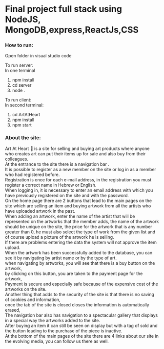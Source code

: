# Final project full stack using NodeJS, MongoDB,express,ReactJs,CSS

### How to run:  
Open folder in visual studio code

To run server:  
In one terminal


1. npm install
2. cd server
3. node .

To run client:  
In second terminal:

1. cd ArtAtHeart
2. npm install
3. npm start

### About the site:  
Art At Heart 🖤 is a site for selling and buying art products where anyone who creates art can put their items up for sale and also buy from their colleagues.  
At the entrance to the site there is a navigation bar .  
It is possible to register as a new member on the site or log in as a member who had registered before.  
Registration is once for each e-mail address, in the registration you must register a correct name in Hebrew or English.  
When logging in, it is necessary to enter an email address with which you have previously registered on the site and with the password.  
On the home page there are 2 buttons that lead to the main pages on the site which are selling an item and buying artwork from all the artists who have uploaded artwork in the past.  
When adding an artwork, enter the name of the artist that will be represented on the artworks that the member adds, the name of the artwork should be unique on the site, the price for the artwork that is any number greater than 0, he must also select the type of work from the given list and of course upload a picture of the artwork he is selling.  
If there are problems entering the data the system will not approve the item upload.  
When the artwork has been successfully added to the database, you can see it by navigating by artist name or by the type of art.  
when navigating by artworks, you will see that there is a buy button on the artwork,  
by clicking on this button, you are taken to the payment page for the artwork,  
Payment is secure and especially safe because of the expensive cost of the artworks on the site.  
Another thing that adds to the security of the site is that there is no saving of cookies and information,  
once the tab of the site is closed closes the information is automatically erased,    
The navigation bar also has navigation to a spectacular gallery that displays in a special way the artworks added to the site.  
After buying an item it can still be seen on display but with a tag of sold and the button leading to the purchase of the piece is inactive.  
At the bottom of the main pages of the site there are 4 links about our site in the evolving media, you can follow us there as well.  
